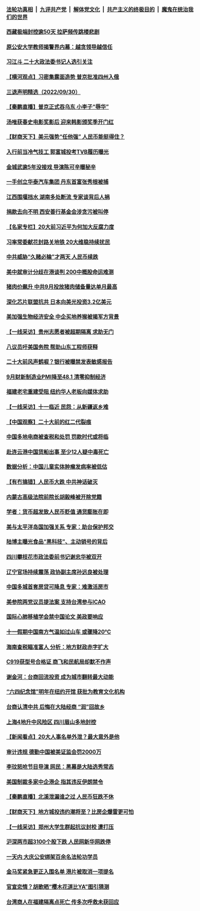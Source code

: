 ####  [法轮功真相](../../../../basic/blob/master/README.md?t=10011301) &nbsp;|&nbsp; [九评共产党](../../../../9ping.md/blob/master/README.md?t=10011301) &nbsp;|&nbsp; [解体党文化](../../../../jtdwh.md/blob/master/README.md?t=10011301)  &nbsp;|&nbsp; [共产主义的终极目的](../../../../gczydzjmd.md/blob/master/README.md?t=10011301) &nbsp;|&nbsp; [魔鬼在统治我们的世界](../../../../mgztzwmdsj.md/blob/master/README.md?t=10011301) 

#### [西藏极端封控逾50天 拉萨频传跳楼悲剧](../pages/nsc413/n13836551.md?t=10011301) 

#### [原公安大学教师揭警界内幕：越贪领导越信任](../pages/nsc413/n13836547.md?t=10011301) 

#### [习江斗 二十大政法委书记人选引关注](../pages/nsc413/n13836416.md?t=10011301) 

#### [【横河观点】习密集露面造势 普京批准四州入俄](../pages/nsc413/n13836438.md?t=10011301) 

#### [三退声明精选（2022/09/30）](../pages/nsc413/n13836541.md?t=10011301) 

#### [【秦鹏直播】普京正式吞乌东 小李子“辱华”](../pages/nsc413/n13836434.md?t=10011301) 

#### [汤唯获春史电影奖影后 迎来韩影颁奖季开门红](../pages/nsc413/n13836363.md?t=10011301) 

#### [【财商天下】美元强势“任他强” 人民币能挺得住？](../pages/nsc413/n13836431.md?t=10011301) 

#### [入行前当冷气技工 郭富城投考TVB履历曝光](../pages/nsc413/n13836387.md?t=10011301) 

#### [金城武逾5年没接戏 导演陈可辛曝秘辛](../pages/nsc413/n13836426.md?t=10011301) 

#### [一手创立华泰汽车集团 丹东首富张秀根被捕](../pages/nsc413/n13836425.md?t=10011301) 

#### [江西围堰挡水 湖南多处断流 专家谈背后人祸](../pages/nsc413/n13835528.md?t=10011301) 

#### [捐款去向不明 西安善行基金会涉贪污被叫停](../pages/nsc413/n13836357.md?t=10011301) 

#### [【名家专栏】20大前习近平为何加大反腐力度](../pages/nsc413/n13836224.md?t=10011301) 

#### [习率常委献花封路关地铁 20大维稳持续扰民](../pages/nsc413/n13836130.md?t=10011301) 

#### [中共威胁“久赌必输”才两天 人民币续跌](../pages/nsc413/n13836354.md?t=10011301) 

#### [美中就审计分歧在港谈判 200中概股命运难测](../pages/nsc413/n13834602.md?t=10011301) 

#### [猪肉价飙升 中共9月投放猪肉储备量达单月最高](../pages/nsc413/n13833134.md?t=10011301) 

#### [深化芯片联盟抗共 日本向美光投资3.2亿美元](../pages/nsc413/n13836337.md?t=10011301) 

#### [美加强生物经济安全 中企买地养猴被揭军方背景](../pages/nsc413/n13836141.md?t=10011301) 

#### [【一线采访】贵州志愿者被超期隔离 求助无门](../pages/nsc413/n13836203.md?t=10011301) 

#### [八议员吁美国务院 帮助山东工程师获释](../pages/nsc413/n13836379.md?t=10011301) 

#### [二十大前风声鹤唳？银行被曝禁发表敏感报告](../pages/nsc413/n13836336.md?t=10011301) 

#### [9月财新制造业PMI降至48.1 清零抑制经济](../pages/nsc413/n13836244.md?t=10011301) 

#### [福建老宅重建受阻 纽约华人老板向媒体求助](../pages/nsc413/n13835942.md?t=10011301) 

#### [【一线采访】十一临近 民怨：从新疆返乡难](../pages/nsc413/n13836124.md?t=10011301) 

#### [【中国观察】二十大前的红二代裂痕](../pages/nsc413/n13836118.md?t=10011301) 

#### [中国多地电商被查税和处罚 罚款时代或将临](../pages/nsc413/n13836048.md?t=10011301) 

#### [赴连云港中国货船出事 至少12人疑中毒死亡](../pages/nsc413/n13836276.md?t=10011301) 

#### [数据分析：中国儿童实体肿瘤发病率被低估](../pages/nsc413/n13836062.md?t=10011301) 

#### [【有冇搞错】人民币大跌 中共神话破灭](../pages/nsc413/n13835616.md?t=10011301) 

#### [内蒙古高级法院前院长胡毅峰被开除党籍](../pages/nsc413/n13836147.md?t=10011301) 

#### [学者：货币超发致人民币贬值 通货膨胀在即](../pages/nsc413/n13836134.md?t=10011301) 

#### [美与太平洋岛国加强关系 专家：助台保护邦交](../pages/nsc413/n13836095.md?t=10011301) 

#### [陆博主曝光食品“黑科技”、主动销号的背后](../pages/nsc413/n13836018.md?t=10011301) 

#### [四川攀枝花市政法委前书记谢忠华被双开](../pages/nsc413/n13836111.md?t=10011301) 

#### [辽宁官场持续震荡 政协副主席孙远良被处理](../pages/nsc413/n13836012.md?t=10011301) 

#### [中国多城首套房贷可降息 专家：难激活房市](../pages/nsc413/n13836006.md?t=10011301) 

#### [美参院两党议员提法案 支持台湾参与ICAO](../pages/nsc413/n13835959.md?t=10011301) 

#### [国际心肺移植学会禁中国论文 美政要响应](../pages/nsc413/n13835695.md?t=10011301) 

#### [十一假期中国南方气温如过山车 或骤降20℃](../pages/nsc413/n13835824.md?t=10011301) 


#### [海南查税瞄准富人 分析：地方财政赤字扩大](../pages/nsc413/n13835957.md?t=10011301) 

#### [C919获型号合格证 商飞和民航局却默不作声](../pages/nsc413/n13835733.md?t=10011301) 

#### [谢金河：台商回流投资 成为城市翻转最大动能](../pages/nsc413/n13835791.md?t=10011301) 

#### [“六四纪念馆”明年在纽约开馆 获批为教育文化机构](../pages/nsc413/n13835932.md?t=10011301) 

#### [台商认清中共 后悔在大陆经商 “润”回故乡](../pages/nsc413/n13835758.md?t=10011301) 

#### [上海4地升中风险区 四川眉山多地封控](../pages/nsc413/n13835767.md?t=10011301) 

#### [【新闻看点】20大人事名单外泄？最大意外是他](../pages/nsc413/n13835496.md?t=10011301) 

#### [审计违规 德勤中国被美证监会罚2000万](../pages/nsc413/n13835766.md?t=10011301) 

#### [李玟怒呛节目导演 网民：黑幕是大陆选秀常态](../pages/nsc413/n13835691.md?t=10011301) 

#### [美国制裁多家中企港企 指其违反伊朗禁令](../pages/nsc413/n13835673.md?t=10011301) 

#### [【秦鹏直播】北溪泄漏谁之过 人民币狂跌不休](../pages/nsc413/n13835698.md?t=10011301) 

#### [【财商天下】地方城投违约潮将至？比房企爆雷更可怕](../pages/nsc413/n13835651.md?t=10011301) 

#### [【一线采访】郑州大学生群起抗议封校 遭打压](../pages/nsc413/n13835520.md?t=10011301) 

#### [沪深两市超3100个股下跌 人民网新华网跌停](../pages/nsc413/n13835682.md?t=10011301) 

#### [一天内 大庆公安绑架百余名法轮功学员](../pages/nsc413/n13835359.md?t=10011301) 

#### [金马奖紧急更正入围名单 港片被取消一项提名](../pages/nsc413/n13835650.md?t=10011301) 

#### [官宣恋情？胡歌晒“樱木花道比YA”图引猜测](../pages/nsc413/n13835667.md?t=10011301) 

#### [台湾商人在福建隔离点死亡 传多次呼救未获回应](../pages/nsc413/n13835622.md?t=10011301) 

